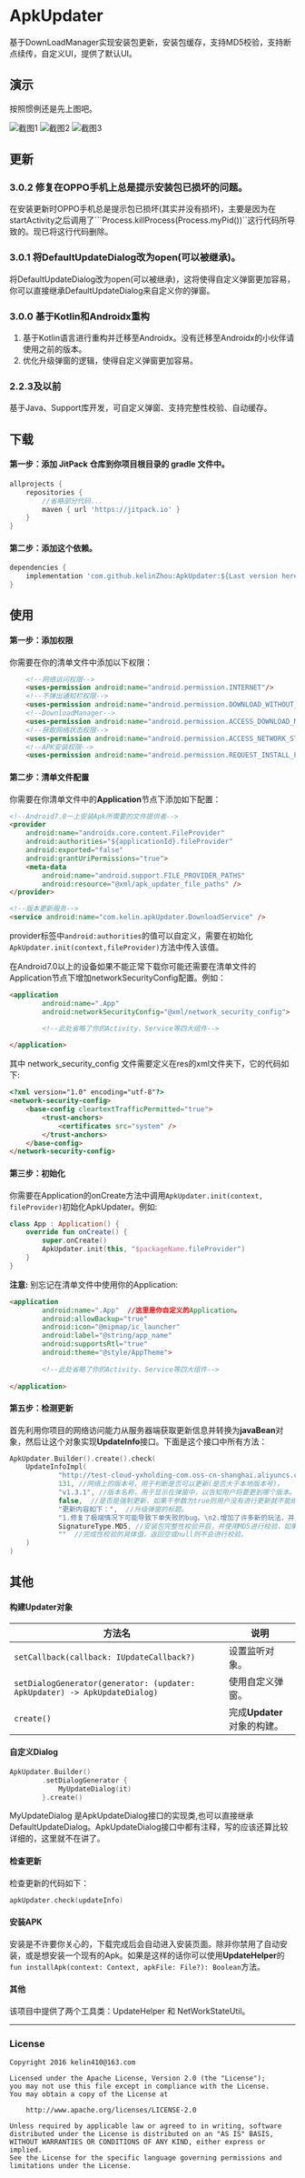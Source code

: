 # ApkUpdater
基于DownLoadManager实现安装包更新，安装包缓存，支持MD5校验，支持断点续传，自定义UI，提供了默认UI。


## 演示
按照惯例还是先上图吧。

![截图1](materials/demo_03.png)
![截图2](materials/demo_01.png)
![截图3](materials/demo_02.png)

## 更新
### 3.0.2 修复在OPPO手机上总是提示安装包已损坏的问题。
在安装更新时OPPO手机总是提示包已损坏(其实并没有损坏)，主要是因为在startActivity之后调用了```Process.killProcess(Process.myPid())``这行代码所导致的。现已将这行代码删除。

### 3.0.1 将DefaultUpdateDialog改为open(可以被继承)。
将DefaultUpdateDialog改为open(可以被继承)，这将使得自定义弹窗更加容易，你可以直接继承DefaultUpdateDialog来自定义你的弹窗。

### 3.0.0 基于Kotlin和Androidx重构
1. 基于Kotlin语言进行重构并迁移至Androidx。没有迁移至Androidx的小伙伴请使用之前的版本。
2. 优化升级弹窗的逻辑，使得自定义弹窗更加容易。

### 2.2.3及以前
基于Java、Support库开发，可自定义弹窗、支持完整性校验、自动缓存。

## 下载
#### 第一步：添加 JitPack 仓库到你项目根目录的 gradle 文件中。
```groovy
allprojects {
    repositories {
        //省略部分代码...
        maven { url 'https://jitpack.io' }
    }
}
```
#### 第二步：添加这个依赖。
```groovy
dependencies {
    implementation 'com.github.kelinZhou:ApkUpdater:${Last version here!}'
}
```

## 使用
#### 第一步：添加权限
你需要在你的清单文件中添加以下权限：
```html
    <!--网络访问权限-->
    <uses-permission android:name="android.permission.INTERNET"/>
    <!--不弹出通知栏权限-->
    <uses-permission android:name="android.permission.DOWNLOAD_WITHOUT_NOTIFICATION"/>
    <!--DownloadManager-->
    <uses-permission android:name="android.permission.ACCESS_DOWNLOAD_MANAGER"/>
    <!--获取网络状态权限-->
    <uses-permission android:name="android.permission.ACCESS_NETWORK_STATE"/>
    <!--APK安装权限-->
    <uses-permission android:name="android.permission.REQUEST_INSTALL_PACKAGES"/>
```

#### 第二步：清单文件配置
你需要在你清单文件中的**Application**节点下添加如下配置：
```html
<!--Android7.0一上安装Apk所需要的文件提供者-->
<provider
    android:name="androidx.core.content.FileProvider"
    android:authorities="${applicationId}.fileProvider" 
    android:exported="false"
    android:grantUriPermissions="true">
    <meta-data
        android:name="android.support.FILE_PROVIDER_PATHS"
        android:resource="@xml/apk_updater_file_paths" />
</provider>

<!--版本更新服务-->
<service android:name="com.kelin.apkUpdater.DownloadService" />
```
provider标签中```android:authorities```的值可以自定义，需要在初始化```ApkUpdater.init(context,fileProvider)```方法中传入该值。

在Android7.0以上的设备如果不能正常下载你可能还需要在清单文件的Application节点下增加networkSecurityConfig配置。例如：
```html
<application
        android:name=".App"
        android:networkSecurityConfig="@xml/network_security_config">

        <!--此处省略了你的Activity、Service等四大组件-->
        
</application>
```
其中 network_security_config 文件需要定义在res的xml文件夹下，它的代码如下:
```html
<?xml version="1.0" encoding="utf-8"?>
<network-security-config>
    <base-config cleartextTrafficPermitted="true">
        <trust-anchors>
            <certificates src="system" />
        </trust-anchors>
    </base-config>
</network-security-config>
```
#### 第三步：初始化
你需要在Application的onCreate方法中调用``` ApkUpdater.init(context, fileProvider) ```初始化ApkUpdater。例如:
```kotlin
class App : Application() {
    override fun onCreate() {
        super.onCreate()
        ApkUpdater.init(this, "$packageName.fileProvider")
    }
}
```
**注意:** 别忘记在清单文件中使用你的Application:
```html
<application
        android:name=".App"  //这里是你自定义的Application。
        android:allowBackup="true"
        android:icon="@mipmap/ic_launcher"
        android:label="@string/app_name"
        android:supportsRtl="true"
        android:theme="@style/AppTheme">
        
        <!--此处省略了你的Activity、Service等四大组件-->
        
</application>
```

#### 第五步：检测更新
首先利用你项目的网络访问能力从服务器端获取更新信息并转换为**javaBean**对象，然后让这个对象实现**UpdateInfo**接口。下面是这个接口中所有方法：
```kotlin
ApkUpdater.Builder().create().check(
    UpdateInfoImpl(
            "http://test-cloud-yxholding-com.oss-cn-shanghai.aliyuncs.com/yx-logistics/file/file/20200703/1593709201374.apk", //安装包下载地址
            131, //网络上的版本号，用于判断是否可以更新(是否大于本地版本号)。
            "v1.3.1", //版本名称，用于显示在弹窗中，以告知用户将要更到哪个版本。
            false,  //是否是强制更新，如果干参数为true则用户没有进行更新就不能继续使用App。(当旧版本存在严重的Bug时或新功能不与旧版兼容时使用)
            "更新内容如下：",  //升级弹窗的标题。
            "1.修复了极端情况下可能导致下单失败的bug。\n2.增加了许多新的玩法，并且增加了app的稳定性。 \n3.这是测试内容，其实什么都没有更新。", //升级弹窗的消息内容，用于告知用户本次更新的内容。
            SignatureType.MD5, //安装包完整性校验开启，并使用MD5进行校验，如果不想开启，传null。(目前只支持MD5和SHA1)
            ""  //完成性校验的具体值，返回空或null则不会进行校验。
    )
)
```
## 其他
#### 构建**Updater**对象

|方法名|说明|
|-----|------|
|```setCallback(callback: IUpdateCallback?)```|设置监听对象。|
|```setDialogGenerator(generator: (updater: ApkUpdater) -> ApkUpdateDialog)```|使用自定义弹窗。|
|```create()```|完成**Updater**对象的构建。|
#### 自定义Dialog
```kotlin
ApkUpdater.Builder()
        .setDialogGenerator {
            MyUpdateDialog(it)
        }.create()
```
MyUpdateDialog 是ApkUpdateDialog接口的实现类,也可以直接继承DefaultUpdateDialog。ApkUpdateDialog接口中都有注释，写的应该还算比较详细的，这里就不在讲了。
#### 检查更新
检查更新的代码如下：
```kotlin
apkUpdater.check(updateInfo)
```
#### 安装APK
安装是不许要你关心的，下载完成后会自动进入安装页面。除非你禁用了自动安装，或是想安装一个现有的Apk。如果是这样的话你可以使用**UpdateHelper**的```fun installApk(context: Context, apkFile: File?): Boolean```方法。

#### 其他
该项目中提供了两个工具类：UpdateHelper 和 NetWorkStateUtil。

* * *
### License
```
Copyright 2016 kelin410@163.com

Licensed under the Apache License, Version 2.0 (the "License");
you may not use this file except in compliance with the License.
You may obtain a copy of the License at

    http://www.apache.org/licenses/LICENSE-2.0

Unless required by applicable law or agreed to in writing, software
distributed under the License is distributed on an "AS IS" BASIS,
WITHOUT WARRANTIES OR CONDITIONS OF ANY KIND, either express or implied.
See the License for the specific language governing permissions and
limitations under the License.
```
